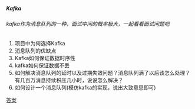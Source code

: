 ##### Kafka

###### kafka作为消息队列的一种，面试中问的概率极大，一起看看面试问题吧

1. 项目中为何选择Kafka
2. 消息队列的优缺点
3. Kafka如何保证数据时序性 
4. kafka如何保证数据不丢
5. 如何解决消息队列的延时以及过期失效问题？消息队列满了以后该怎么处理？有几百万消息持续积压几小时，说说怎么解决？
6. 如何设计一个消息队列(模仿kafka的实现，说出大致意思即可)



[答案](https://www.yuque.com/wuguoguoya/iq0d3v/anfu0e)

